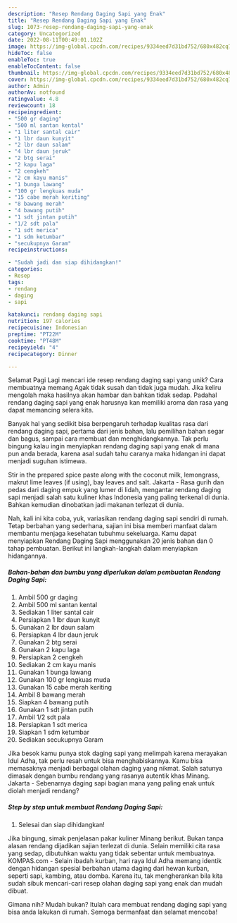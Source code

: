 ```yaml
---
description: "Resep Rendang Daging Sapi yang Enak"
title: "Resep Rendang Daging Sapi yang Enak"
slug: 1073-resep-rendang-daging-sapi-yang-enak
category: Uncategorized
date: 2022-08-11T00:49:01.102Z
image: https://img-global.cpcdn.com/recipes/9334eed7d31bd752/680x482cq70/rendang-daging-sapi-foto-resep-utama.jpg
hideToc: false
enableToc: true
enableTocContent: false
thumbnail: https://img-global.cpcdn.com/recipes/9334eed7d31bd752/680x482cq70/rendang-daging-sapi-foto-resep-utama.jpg
cover: https://img-global.cpcdn.com/recipes/9334eed7d31bd752/680x482cq70/rendang-daging-sapi-foto-resep-utama.jpg
author: Admin
authorAv: notfound
ratingvalue: 4.8
reviewcount: 18
recipeingredient:
- "500 gr daging"
- "500 ml santan kental"
- "1 liter santal cair"
- "1 lbr daun kunyit"
- "2 lbr daun salam"
- "4 lbr daun jeruk"
- "2 btg serai"
- "2 kapu laga"
- "2 cengkeh"
- "2 cm kayu manis"
- "1 bunga lawang"
- "100 gr lengkuas muda"
- "15 cabe merah keriting"
- "8 bawang merah"
- "4 bawang putih"
- "1 sdt jintan putih"
- "1/2 sdt pala"
- "1 sdt merica"
- "1 sdm ketumbar"
- "secukupnya Garam"
recipeinstructions:

- "Sudah jadi dan siap dihidangkan!"
categories:
- Resep
tags:
- rendang
- daging
- sapi

katakunci: rendang daging sapi 
nutrition: 197 calories
recipecuisine: Indonesian
preptime: "PT22M"
cooktime: "PT48M"
recipeyield: "4"
recipecategory: Dinner

---
```



Selamat Pagi Lagi mencari ide resep rendang daging sapi yang unik? Cara membuatnya memang Agak tidak susah dan tidak juga mudah. Jika keliru mengolah maka hasilnya akan hambar dan bahkan tidak sedap. Padahal rendang daging sapi yang enak harusnya kan memiliki aroma dan rasa yang dapat memancing selera kita.


Banyak hal yang sedikit bisa berpengaruh terhadap kualitas rasa dari rendang daging sapi, pertama dari jenis bahan, lalu pemilihan bahan segar dan bagus, sampai cara membuat dan menghidangkannya. Tak perlu bingung kalau ingin menyiapkan rendang daging sapi yang enak di mana pun anda berada, karena asal sudah tahu caranya maka hidangan ini dapat menjadi suguhan istimewa.

Stir in the prepared spice paste along with the coconut milk, lemongrass, makrut lime leaves (if using), bay leaves and salt. Jakarta - Rasa gurih dan pedas dari daging empuk yang lumer di lidah, mengantar rendang daging sapi menjadi salah satu kuliner khas Indonesia yang paling terkenal di dunia. Bahkan kemudian dinobatkan jadi makanan terlezat di dunia.


Nah, kali ini kita coba, yuk, variasikan rendang daging sapi sendiri di rumah. Tetap berbahan yang sederhana, sajian ini bisa memberi manfaat dalam membantu menjaga kesehatan tubuhmu sekeluarga. Kamu dapat menyiapkan Rendang Daging Sapi menggunakan 20 jenis bahan dan 0 tahap pembuatan. Berikut ini langkah-langkah dalam menyiapkan hidangannya.

<!--inarticleads1-->

##### Bahan-bahan dan bumbu yang diperlukan dalam pembuatan Rendang Daging Sapi:

1. Ambil 500 gr daging
1. Ambil 500 ml santan kental
1. Sediakan 1 liter santal cair
1. Persiapkan 1 lbr daun kunyit
1. Gunakan 2 lbr daun salam
1. Persiapkan 4 lbr daun jeruk
1. Gunakan 2 btg serai
1. Gunakan 2 kapu laga
1. Persiapkan 2 cengkeh
1. Sediakan 2 cm kayu manis
1. Gunakan 1 bunga lawang
1. Gunakan 100 gr lengkuas muda
1. Gunakan 15 cabe merah keriting
1. Ambil 8 bawang merah
1. Siapkan 4 bawang putih
1. Gunakan 1 sdt jintan putih
1. Ambil 1/2 sdt pala
1. Persiapkan 1 sdt merica
1. Siapkan 1 sdm ketumbar
1. Sediakan secukupnya Garam


Jika besok kamu punya stok daging sapi yang melimpah karena merayakan Idul Adha, tak perlu resah untuk bisa menghabiskannya. Kamu bisa memasaknya menjadi berbagai olahan daging yang nikmat. Salah satunya dimasak dengan bumbu rendang yang rasanya autentik khas Minang. Jakarta - Sebenarnya daging sapi bagian mana yang paling enak untuk diolah menjadi rendang? 

<!--inarticleads2-->

##### Step by step untuk membuat Rendang Daging Sapi:


1. Selesai dan siap dihidangkan!

Jika bingung, simak penjelasan pakar kuliner Minang berikut. Bukan tanpa alasan rendang dijadikan sajian terlezat di dunia. Selain memiliki cita rasa yang sedap, dibutuhkan waktu yang tidak sebentar untuk membuatnya. KOMPAS.com - Selain ibadah kurban, hari raya Idul Adha memang identik dengan hidangan spesial berbahan utama daging dari hewan kurban, seperti sapi, kambing, atau domba. Karena itu, tak mengherankan bila kita sudah sibuk mencari-cari resep olahan daging sapi yang enak dan mudah dibuat. 

Gimana nih? Mudah bukan? Itulah cara membuat rendang daging sapi yang bisa anda lakukan di rumah. Semoga bermanfaat dan selamat mencoba!

